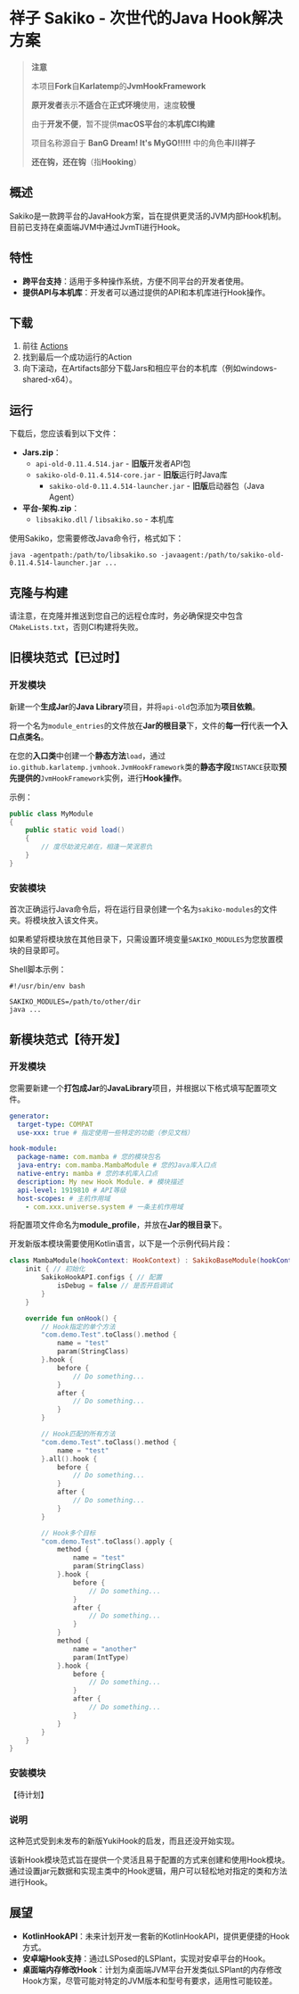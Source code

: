 # 祥子 Sakiko - 次世代的Java Hook解决方案

> **注意**
>
> 本项目**Fork**自**Karlatemp**的**JvmHookFramework**
>
> **原开发者**表示**不适合**在**正式环境**使用，速度**较慢**
>
> 由于**开发不便**，暂不提供**macOS平台**的**本机库CI构建**
>
> 项目名称源自于 **BanG Dream! It's MyGO!!!!!** 中的角色**丰川祥子**
> 
> **还在钩，还在钩**（指**Hooking**）

## 概述

Sakiko是一款跨平台的JavaHook方案，旨在提供更灵活的JVM内部Hook机制。目前已支持在桌面端JVM中通过JvmTI进行Hook。

## 特性

- **跨平台支持**：适用于多种操作系统，方便不同平台的开发者使用。
- **提供API与本机库**：开发者可以通过提供的API和本机库进行Hook操作。

## 下载

1. 前往 [Actions](https://github.com/EarzuChan/Sakiko/actions)
2. 找到最后一个成功运行的Action
3. 向下滚动，在Artifacts部分下载Jars和相应平台的本机库（例如windows-shared-x64）。

## 运行

下载后，您应该看到以下文件：

- **Jars.zip**：
    - `api-old-0.11.4.514.jar` - **旧版**开发者API包
    - `sakiko-old-0.11.4.514-core.jar` - **旧版**运行时Java库
        - `sakiko-old-0.11.4.514-launcher.jar` - **旧版**启动器包（Java Agent）
- **平台-架构.zip**：
    - `libsakiko.dll` / `libsakiko.so` - 本机库

使用Sakiko，您需要修改Java命令行，格式如下：

```shell
java -agentpath:/path/to/libsakiko.so -javaagent:/path/to/sakiko-old-0.11.4.514-launcher.jar ...
```

## 克隆与构建

请注意，在克隆并推送到您自己的远程仓库时，务必确保提交中包含`CMakeLists.txt`，否则CI构建将失败。

## 旧模块范式【已过时】

### 开发模块

新建一个**生成Jar**的**Java Library**项目，并将`api-old`包添加为**项目依赖**。

将一个名为`module_entries`的文件放在**Jar的根目录**下，文件的**每一行**代表**一个入口点类名**。

在您的**入口类**中创建一个**静态方法**`load`，通过`io.github.karlatemp.jvmhook.JvmHookFramework`类的**静态字段**`INSTANCE`获取**预先提供的**`JvmHookFramework`实例，进行**Hook操作**。

示例：

```java
public class MyModule
{
    public static void load()
    {
        // 度尽劫波兄弟在，相逢一笑泯恩仇
    }
}
```

### 安装模块

首次正确运行Java命令后，将在运行目录创建一个名为`sakiko-modules`的文件夹。将模块放入该文件夹。

如果希望将模块放在其他目录下，只需设置环境变量`SAKIKO_MODULES`为您放置模块的目录即可。

Shell脚本示例：

```shell
#!/usr/bin/env bash

SAKIKO_MODULES=/path/to/other/dir
java ...
```

## 新模块范式【待开发】

### 开发模块

您需要新建一个**打包成Jar**的**JavaLibrary**项目，并根据以下格式填写配置项文件。

```yaml
generator:
  target-type: COMPAT
  use-xxx: true # 指定使用一些特定的功能（参见文档）

hook-module:
  package-name: com.mamba # 您的模块包名
  java-entry: com.mamba.MambaModule # 您的Java库入口点
  native-entry: mamba # 您的本机库入口点
  description: My new Hook Module. # 模块描述
  api-level: 1919810 # API等级
  host-scopes: # 主机作用域
    - com.xxx.universe.system # 一条主机作用域
```

将配置项文件命名为**module_profile**，并放在**Jar的根目录**下。

开发新版本模块需要使用Kotlin语言，以下是一个示例代码片段：

```kotlin
class MambaModule(hookContext: HookContext) : SakikoBaseModule(hookContext) {
    init { // 初始化
        SakikoHookAPI.configs { // 配置
            isDebug = false // 是否开启调试
        }
    }

    override fun onHook() {
        // Hook指定的单个方法
        "com.demo.Test".toClass().method {
            name = "test"
            param(StringClass)
        }.hook {
            before {
                // Do something...
            }
            after {
                // Do something...
            }
        }

        // Hook匹配的所有方法
        "com.demo.Test".toClass().method {
            name = "test"
        }.all().hook {
            before {
                // Do something...
            }
            after {
                // Do something...
            }
        }

        // Hook多个目标
        "com.demo.Test".toClass().apply {
            method {
                name = "test"
                param(StringClass)
            }.hook {
                before {
                    // Do something...
                }
                after {
                    // Do something...
                }
            }
            method {
                name = "another"
                param(IntType)
            }.hook {
                before {
                    // Do something...
                }
                after {
                    // Do something...
                }
            }
        }
    }
}
```

### 安装模块

【待计划】

### 说明

这种范式受到未发布的新版YukiHook的启发，而且还没开始实现。

该新Hook模块范式旨在提供一个灵活且易于配置的方式来创建和使用Hook模块。通过设置jar元数据和实现主类中的Hook逻辑，用户可以轻松地对指定的类和方法进行Hook。

## 展望

- **KotlinHookAPI**：未来计划开发一套新的KotlinHookAPI，提供更便捷的Hook方式。
- **安卓端Hook支持**：通过LSPosed的LSPlant，实现对安卓平台的Hook。
- **桌面端内存修改Hook**：计划为桌面端JVM平台开发类似LSPlant的内存修改Hook方案，尽管可能对特定的JVM版本和型号有要求，适用性可能较差。